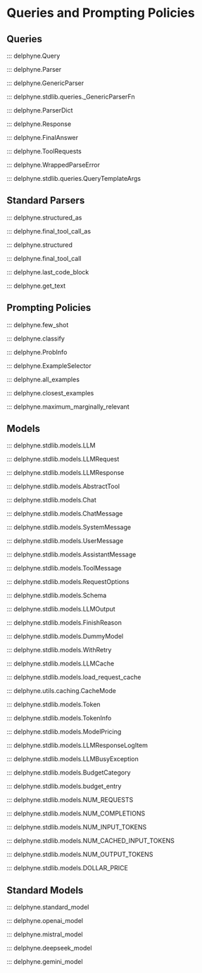 # Queries and Prompting Policies

## Queries

::: delphyne.Query

::: delphyne.Parser

::: delphyne.GenericParser

::: delphyne.stdlib.queries._GenericParserFn

::: delphyne.ParserDict

::: delphyne.Response

::: delphyne.FinalAnswer

::: delphyne.ToolRequests

::: delphyne.WrappedParseError

::: delphyne.stdlib.queries.QueryTemplateArgs

## Standard Parsers

::: delphyne.structured_as

::: delphyne.final_tool_call_as

::: delphyne.structured

::: delphyne.final_tool_call

::: delphyne.last_code_block

::: delphyne.get_text

## Prompting Policies

::: delphyne.few_shot

::: delphyne.classify

::: delphyne.ProbInfo

::: delphyne.ExampleSelector

::: delphyne.all_examples

::: delphyne.closest_examples

::: delphyne.maximum_marginally_relevant

## Models

::: delphyne.stdlib.models.LLM

::: delphyne.stdlib.models.LLMRequest

::: delphyne.stdlib.models.LLMResponse

::: delphyne.stdlib.models.AbstractTool

::: delphyne.stdlib.models.Chat

::: delphyne.stdlib.models.ChatMessage

::: delphyne.stdlib.models.SystemMessage

::: delphyne.stdlib.models.UserMessage

::: delphyne.stdlib.models.AssistantMessage

::: delphyne.stdlib.models.ToolMessage

::: delphyne.stdlib.models.RequestOptions

::: delphyne.stdlib.models.Schema

::: delphyne.stdlib.models.LLMOutput

::: delphyne.stdlib.models.FinishReason

::: delphyne.stdlib.models.DummyModel

::: delphyne.stdlib.models.WithRetry

::: delphyne.stdlib.models.LLMCache

::: delphyne.stdlib.models.load_request_cache

::: delphyne.utils.caching.CacheMode

::: delphyne.stdlib.models.Token

::: delphyne.stdlib.models.TokenInfo

::: delphyne.stdlib.models.ModelPricing

::: delphyne.stdlib.models.LLMResponseLogItem

::: delphyne.stdlib.models.LLMBusyException

::: delphyne.stdlib.models.BudgetCategory

::: delphyne.stdlib.models.budget_entry

::: delphyne.stdlib.models.NUM_REQUESTS

::: delphyne.stdlib.models.NUM_COMPLETIONS

::: delphyne.stdlib.models.NUM_INPUT_TOKENS

::: delphyne.stdlib.models.NUM_CACHED_INPUT_TOKENS

::: delphyne.stdlib.models.NUM_OUTPUT_TOKENS

::: delphyne.stdlib.models.DOLLAR_PRICE

## Standard Models

::: delphyne.standard_model

::: delphyne.openai_model

::: delphyne.mistral_model

::: delphyne.deepseek_model

::: delphyne.gemini_model